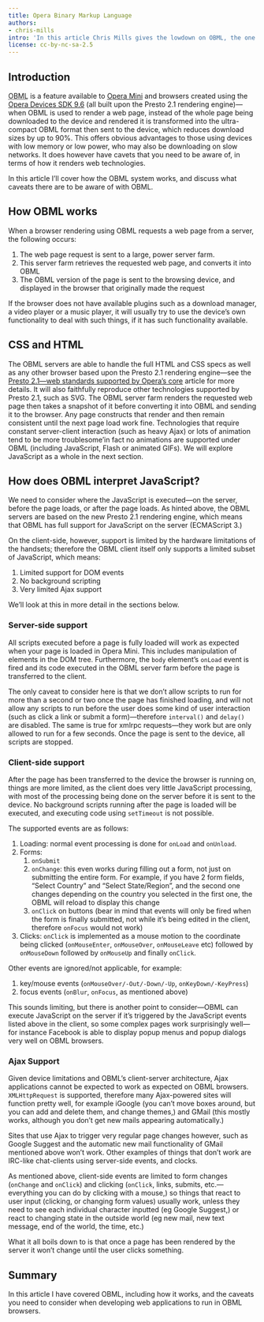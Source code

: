 ```yaml
---
title: Opera Binary Markup Language
authors:
- chris-mills
intro: 'In this article Chris Mills gives the lowdown on OBML, the one of the main technologies behind Opera Mini, which is also available in the Opera Devices SDK 9.6.'
license: cc-by-nc-sa-2.5
---
```

<h2>Introduction</h2>

<p><abbr title="Opera Binary Markup Language">OBML</abbr> is a feature available to <a href="http://www.operamini.com/">Opera Mini</a> and browsers created using the <a href="http://dev.opera.com/articles/view/opera-devices-sdk-9-6-developer-document/">Opera Devices SDK 9.6</a> (all built upon the Presto 2.1 rendering engine)&#8212;when OBML is used to render a web page, instead of the whole page being downloaded to the device and rendered it is transformed into the ultra-compact OBML format then sent to the device, which reduces download sizes by up to 90%. This offers obvious advantages to those using devices with low memory or low power, who may also be downloading on slow networks. It does however have cavets that you need to be aware of, in terms of how it renders web technologies.</p>

<p>In this article I&#8217;ll cover how the OBML system works, and discuss what caveats there are to be aware of with OBML.</p>

<h2>How OBML works</h2>

<p>When a browser rendering using OBML requests a web page from a server, the following occurs:</p>

<ol>
<li>The web page request is sent to a large, power server farm.</li>
<li>This server farm retrieves the requested web page, and converts it into OBML</li>
<li>The OBML version of the page is sent to the browsing device, and displayed in the browser that originally made the request</li>
</ol>

<p class="note">If the browser does not have available plugins such as a download manager, a video player or a music player, it will usually try to use the device&#8217;s own functionality to deal with such things, if it has such functionality available.</p>

<h2>CSS and HTML</h2>

<p>The OBML servers are able to handle the full HTML and CSS specs as well as any other browser based upon the Presto 2.1 rendering engine&#8212;see the <a href="http://dev.opera.com/articles/view/presto-2-1-web-standards-supported-by/">Presto 2.1&#8212;web standards supported by Opera&#8217;s core</a> article for more details. It will also faithfully reproduce other technologies supported by Presto 2.1, such as SVG. The OBML server farm renders the requested web page then takes a snapshot of it before converting it into OBML and sending it to the browser. Any page constructs that render and then remain consistent until the next page load work fine. Technologies that require constant server-client interaction (such as heavy Ajax) or lots of animation tend to be more troublesome&#8217;in fact no animations are supported under OBML (including JavaScript, Flash or animated GIFs). We will explore JavaScript as a whole in the next section.</p>


<h2>How does OBML interpret JavaScript?</h2>

<p>We need to consider where the JavaScript is executed&#8212;on the server, before the page loads, or after the page loads. As hinted above, the OBML servers are based on the new Presto 2.1 rendering engine, which means that OBML has full support for JavaScript on the server (ECMAScript 3.)</p>

<p>On the client-side, however, support is limited by the hardware limitations of the handsets; therefore the OBML client itself only supports a limited subset of JavaScript, which means:</p>

<ol>
<li>Limited support for DOM events</li>
<li>No background scripting</li>
<li>Very limited Ajax support</li>
</ol>

<p>We&#8217;ll look at this in more detail in the sections below.</p>

<h3>Server-side support</h3>

<p>All scripts executed before a page is fully loaded will work as expected when your page is loaded in Opera Mini. This includes manipulation of elements in the DOM tree. Furthermore, the <code>body</code> element&#8217;s <code>onLoad</code> event is fired and its code executed in the OBML server farm before the page is transferred to the client.</p>

<p>The only caveat to consider here is that we don&#8217;t allow scripts to run for more than a second or two once the page has finished loading, and will not allow any scripts to run before the user does some kind of user interaction (such as click a link or submit a form)&#8212;therefore <code>interval()</code> and <code>delay()</code> are disabled. The same is true for xmlrpc requests&#8212;they work but are only allowed to run for a few seconds. Once the page is sent to the device, all scripts are stopped.</p>

<h3>Client-side support</h3>

<p>After the page has been transferred to the device the browser is running on, things are more limited, as the client does very little JavaScript processing, with most of the processing being done on the server before it is sent to the device. No background scripts running after the page is loaded will be executed, and executing code using <code>setTimeout</code> is not possible.</p>

<p>The supported events are as follows:</p>

<ol>
<li>Loading: normal event processing is done for <code>onLoad</code> and <code>onUnload</code>.</li>
<li>Forms:
	<ol><li><code>onSubmit</code></li>
<li><code>onChange</code>: this even works during filling out a form, not just on submitting the entire form. For example, if you have 2 form fields, &#8220;Select Country&#8221; and &#8220;Select State/Region&#8221;, and the second one changes depending on the country you selected in the first one, the OBML will reload to display this change</li>
<li><code>onClick</code> on buttons (bear in mind that events will only be fired when the form is finally submitted, not while it&#8217;s being edited in the client, therefore <code>onFocus</code> would not work)</li></ol>
</li>
<li>Clicks: <code>onClick</code> is implemented as a mouse motion to the coordinate being clicked (<code>onMouseEnter</code>, <code>onMouseOver</code>, <code>onMouseLeave</code> etc) followed by <code>onMouseDown</code> followed by <code>onMouseUp</code> and finally <code>onClick</code>.</li>
</ol>

<p>Other events are ignored/not applicable, for example:</p>

<ol>
<li>key/mouse events (<code>onMouseOver/-Out/-Down/-Up</code>, <code>onKeyDown/-KeyPress</code>)</li>
<li>focus events (<code>onBlur</code>, <code>onFocus</code>, as mentioned above)</li>
</ol>

<p>This sounds limiting, but there is another point to consider&#8212;OBML can execute JavaScript on the server if it&#8217;s triggered by the JavaScript events listed above in the client, so some complex pages work surprisingly well&#8212;for instance Facebook is able to display popup menus and popup dialogs very well on OBML browsers.</p>

<h3>Ajax Support</h3>

<p>Given device limitations and OBML&#8217;s client-server architecture, Ajax applications cannot be expected to work as expected on OBML browsers. <code>XMLHttpRequest</code> is supported, therefore many Ajax-powered sites will function pretty well, for example iGoogle (you can&#8217;t move boxes around, but you can add and delete them, and change themes,) and GMail (this mostly works, although you don&#8217;t get new mails appearing automatically.)</p>

<p>Sites that use Ajax to trigger very regular page changes however, such as Google Suggest and the automatic new mail functionality of GMail mentioned above won&#8217;t work. Other examples of things that don&#8217;t work are IRC-like chat-clients using server-side events, and clocks.</p>

<p>As mentioned above, client-side events are limited to form changes (<code>onChange</code> and <code>onClick</code>) and clicking (<code>onClick</code>, links, submits, etc.&#8212;everything you can do by clicking with a mouse,) so things that react to user input (clicking, or changing form values) usually work, unless they need to see each individual character inputted (eg Google Suggest,) or react to changing state in the outside world (eg new mail, new text message, end of the world, the time, etc.)</p>

<p>What it all boils down to is that once a page has been rendered by the server it won&#8217;t change until the user clicks something.</p>

<h2>Summary</h2>

<p>In this article I have covered OBML, including how it works, and the caveats you need to consider when developing web applications to run in OBML browsers.</p>
